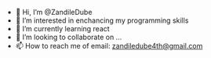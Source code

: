 - 👋 Hi, I’m @ZandileDube
- 👀 I’m interested in enchancing my programming skills
- 🌱 I’m currently learning react 
- 💞️ I’m looking to collaborate on ...
- 📫 How to reach me of email: zandiledube4th@gmail.com

<!---
ZandileDube/ZandileDube is a ✨ special ✨ repository because its `README.md` (this file) appears on your GitHub profile.
You can click the Preview link to take a look at your changes.
--->
